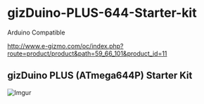 # gizDuino-PLUS-644-Starter-kit
Arduino Compatible

<http://www.e-gizmo.com/oc/index.php?route=product/product&path=59_66_101&product_id=11>

gizDuino PLUS (ATmega644P) Starter Kit
-------------

![Imgur](http://i.imgur.com/tz6ztas.png)


